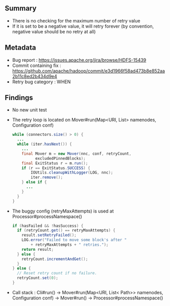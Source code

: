 ## Summary
* There is no checking for the maximum number of retry value
* If it is set to be a negative value, it will retry forever (by convention, negative value should be no retry at all)
## Metadata
* Bug report : https://issues.apache.org/jira/browse/HDFS-15439
* Commit containing fix : https://github.com/apache/hadoop/commit/e3d1966f58ad473b8e852aa2b11c8ed2b434d9e4
* Retry bug category : WHEN
## Findings
* No new unit test
* The retry loop is located on Mover#run(Map<URI, List<Path>> namenodes, Configuration conf)

    ```java
    while (connectors.size() > 0) {
      ...
      while (iter.hasNext()) {
        ...
        final Mover m = new Mover(nnc, conf, retryCount,
              excludedPinnedBlocks);
        final ExitStatus r = m.run();
        if (r == ExitStatus.SUCCESS) {
            IOUtils.cleanupWithLogger(LOG, nnc);
            iter.remove();
        } else if {
          ...
        }
      }
    }
    ```
* The buggy config (retryMaxAttempts) is used at Processor#processNamespace()
    ```java
    if (hasFailed && !hasSuccess) {
      if (retryCount.get() == retryMaxAttempts) {
        result.setRetryFailed();
        LOG.error("Failed to move some block's after "
            + retryMaxAttempts + " retries.");
        return result;
      } else {
        retryCount.incrementAndGet();
      }
    } else {
      // Reset retry count if no failure.
      retryCount.set(0);
    }
    ```
* Call stack : Cli#run() -> Mover#run(Map<URI, List< Path>> namenodes, Configuration conf) -> Mover#run() -> Processor#processNamespace()